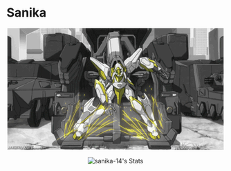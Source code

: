 # Sanika

<div align="center">
  
![Hello fam!](https://github.com/sanika-14/Sanika/blob/main/code%20geass%20robot%20GIF%20-%20Find%20%26%20Share%20on%20GIPHY.gif)

![sanika-14's Stats](https://github-readme-stats.vercel.app/api?username=sanika-14&theme=vue-dark&show_icons=true&hide_border=true&count_private=true)

</div>
